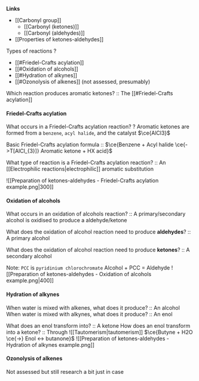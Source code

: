 **Links**
- [[Carbonyl group]] 
	- [[Carbonyl (ketones)]] 
	- [[Carbonyl (aldehydes)]] 
- [[Properties of ketones-aldehydes]] 

Types of reactions
?
- [[#Friedel-Crafts acylation]]
- [[#Oxidation of alcohols]]
- [[#Hydration of alkynes]]
- [[#Ozonolysis of alkenes]] (not assessed, presumably)

Which reaction produces aromatic ketones? :: The [[#Friedel-Crafts acylation]] 

#### Friedel-Crafts acylation
What occurs in a Friedel-Crafts acylation reaction?
?
Aromatic ketones are formed from a `benzene`,  `acyl halide`, and the catalyst $\ce{AlCl3}$

Basic Friedel-Crafts acylation formula :: $\ce{Benzene + Acyl halide \ce{->T[AlCl_{3}]} Aromatic ketone + HX acid}$

What type of reaction is a Friedel-Crafts acylation reaction? :: An [[Electrophilic reactions|electrophilic]] aromatic substitution 

![[Preparation of ketones-aldehydes - Friedel-Crafts acylation example.png|300]]
#### Oxidation of alcohols
What occurs in an oxidation of alcohols reaction? :: A primary/secondary alcohol is oxidised to produce a aldehyde/ketone

What does the oxidation of alcohol reaction need to produce **aldehydes**? :: A primary alcohol

What does the oxidation of alcohol reaction need to produce **ketones**? :: A secondary alcohol


Note: `PCC` is `pyridinium chlorochromate`
Alcohol + PCC = Aldehyde
![[Preparation of ketones-aldehydes - Oxidation of alcohols example.png|400]]

#### Hydration of alkynes
When water is mixed with alkenes, what does it produce? :: An alcohol
When water is mixed with alkynes, what does it produce? :: An enol

What does an enol transform into? :: A ketone
How does an enol transform into a ketone? :: Through ![[Tautomerism|tautomerism]] 
$\ce{Butyne + H2O \ce{->} Enol <-> butanone}$
![[Preparation of ketones-aldehydes - Hydration of alkynes example.png]]

#### Ozonolysis of alkenes
Not assessed but still research a bit just in case